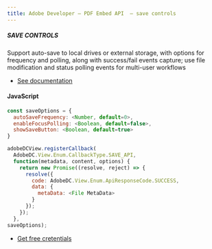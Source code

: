 ```yaml
---
title: Adobe Developer — PDF Embed API  — save controls
---
```


<TextBlock slots="heading, text, buttons"  theme="dark" className='bgBlue'/>

##### SAVE CONTROLS


Support auto-save to local drives or external storage, with options for frequency and polling, along with success/fail events capture; use file modification and status polling events for multi-user workflows


- [See documentation](https://www.adobe.io/apis/documentcloud/dcsdk/docs.html?view=view)

<CodeBlock slots="heading, code" repeat="1" languages="JSON, CURL, JSON" />

#### JavaScript


```js
const saveOptions = {
  autoSaveFrequency: <Number, default=0>,
  enableFocusPolling: <Boolean, default=false>,
  showSaveButton: <Boolean, default=true>
}

adobeDCView.registerCallback(
  AdobeDC.View.Enum.CallbackType.SAVE_API,
  function(metadata, content, options) {
    return new Promise((resolve, reject) => {
      resolve({
        code: AdobeDC.View.Enum.ApiResponseCode.SUCCESS,
        data: {
          metaData: <File MetaData>
        }
      });
    });
  }, 
saveOptions);
```


<TextBlock slots="buttons"  theme="dark" className='bgBlue'/>

- [Get free cretentials](/src/pages/gettingstarted.md)